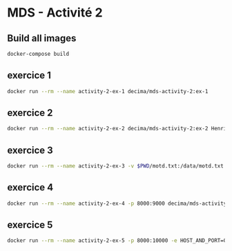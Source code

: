 # MDS - Activité 2

## Build all images

```bash
docker-compose build
```

## exercice 1

```bash
docker run --rm --name activity-2-ex-1 decima/mds-activity-2:ex-1
```

## exercice 2

```bash
docker run --rm --name activity-2-ex-2 decima/mds-activity-2:ex-2 Henri
```


## exercice 3

```bash
docker run --rm --name activity-2-ex-3 -v $PWD/motd.txt:/data/motd.txt decima/mds-activity-2:ex-3
```

## exercice 4

```bash
docker run --rm --name activity-2-ex-4 -p 8000:9000 decima/mds-activity-2:ex-4
```

## exercice 5

```bash
docker run --rm --name activity-2-ex-5 -p 8000:10000 -e HOST_AND_PORT=0.0.0.0:10000 decima/mds-activity-2:ex-5 serve
```